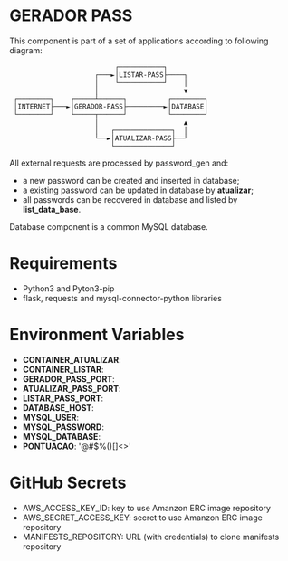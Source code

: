 # GERADOR PASS
This component is part of a set of applications according to following diagram:

```
                          ┌───────────┐
                     ┌───►│LISTAR-PASS├────┐
                     │    └───────────┘    │
                     │                     ▼
 ┌────────┐    ┌─────┴──────┐          ┌────────┐
 │INTERNET├───►│GERADOR-PASS├─────────►│DATABASE│
 └────────┘    └─────┬──────┘          └────────┘
                     │                     ▲
                     │   ┌──────────────┐  │
                     └──►│ATUALIZAR-PASS├──┘
                         └──────────────┘
```

All external requests are processed by password_gen and:
- a new password can be created and inserted in database;
- a existing password can be updated in database by **atualizar**;
- all passwords can be recovered in database and listed by **list_data_base**.

Database component is a common MySQL database.

# Requirements
- Python3 and Pyton3-pip
- flask, requests and mysql-connector-python libraries

# Environment Variables

- **CONTAINER_ATUALIZAR**:
- **CONTAINER_LISTAR**:
- **GERADOR_PASS_PORT**:
- **ATUALIZAR_PASS_PORT**:
- **LISTAR_PASS_PORT**:
- **DATABASE_HOST**:
- **MYSQL_USER**: 
- **MYSQL_PASSWORD**: 
- **MYSQL_DATABASE**: 
- **PONTUACAO**: '@#$%()[]<>'

# GitHub Secrets
- AWS_ACCESS_KEY_ID: key to use Amanzon ERC image repository
- AWS_SECRET_ACCESS_KEY: secret to use Amanzon ERC image repository
- MANIFESTS_REPOSITORY: URL (with credentials) to clone manifests repository


